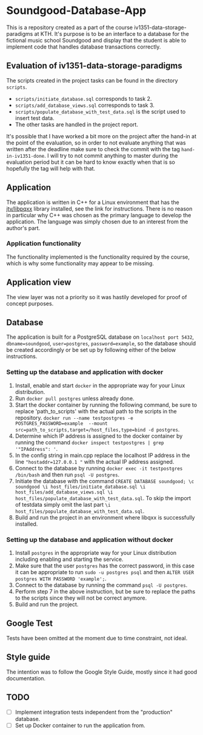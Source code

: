 # Soundgood-Database-App
This is a repository created as a part of the course iv1351-data-storage-paradigms at KTH.
It's purpose is to be an interface to a database for the fictional music school Soundgood 
and display that the student is able to implement code that handles database transactions 
correctly.

## Evaluation of iv1351-data-storage-paradigms
The scripts created in the project tasks can be found in the directory `scripts`.
- `scripts/initiate_database.sql` corresponds to  task 2.
- `scripts/add_database_views.sql` corresponds to task 3.
- `scripts/populate_database_with_test_data.sql` is the script used to insert test data.
- The other tasks are handled in the project report.

It's possible that I have worked a bit more on the project after the hand-in at the point
of the evaluation, so in order to not evaluate anything that was written after the deadline
make sure to check the commit with the tag `hand-in-iv1351-done`. I will try to not commit
anything to master during the evaluation period but it can be hard to know exactly when 
that is so hopefully the tag will help with that.

## Application
The application is written in C++ for a Linux environment that has the 
[jtv/libpqxx](https://github.com/jtv/libpqxx)
library installed, see the link for instructions. There is no reason in particular why C++
was chosen as the primary language to develop the application. The language was simply
chosen due to an interest from the author's part.

### Application functionality
The functionality implemented is the functionality required by the course, which is why some
functionality may appear to be missing.

## Application view
The view layer was not a priority so it was hastily developed for proof of concept purposes.

## Database
The application is built for a PostgreSQL database on `localhost port 5432`, `dbname=soundgood`,
`user=postgres`,
`password=example`, so the database should be created accordingly or be set up by following either
of the below instructions.

### Setting up the database and application with docker
1. Install, enable and start `docker` in the appropriate way for your Linux distribution.
2. Run `docker pull postgres` unless already done.
3. Start the docker container by running the following command, be sure to replace 'path_to_scripts'
   with the actual path to the scripts in the repository.
   `docker run --name testpostgres -e POSTGRES_PASSWORD=example 
   --mount src=path_to_scripts,target=/host_files,type=bind -d postgres`.
4. Determine which IP address is assigned to the docker container by running the command
   `docker inspect testpostgres | grep '"IPAddress": '`.
5. In the config string in main.cpp replace the localhost IP address in the line 
   `"hostaddr=127.0.0.1 "` with the actual IP address assigned.
6. Connect to the database by running `docker exec -it testpostgres /bin/bash`
   and then run `psql -U postgres`.
7. Initiate the database with the command `CREATE DATABASE soundgood;
   \c soundgood \i host_files/initiate_database.sql
   \i host_files/add_database_views.sql
   \i host_files/populate_database_with_test_data.sql`. To skip the import of testdata
   simply omit the last part `\i host_files/populate_database_with_test_data.sql`.
8. Build and run the project in an environment where libqxx is successfully installed.

### Setting up the database and application without docker
1. Install `postgres` in the appropriate way for your Linux distribution including
   enabling and starting the service.
2. Make sure that the user `postgres` has the correct password, in this case it can be
   appropriate to run `sudo -u postgres psql` and then 
   `ALTER USER postgres WITH PASSWORD 'example';`.
3. Connect to the database by running the command `psql -U postgres`.
4. Perform step 7 in the above instruction, but be sure to replace the paths to the scripts
   since they will not be correct anymore.
5. Build and run the project.

## Google Test
Tests have been omitted at the moment due to time constraint, not ideal.

## Style guide
The intention was to follow the Google Style Guide, mostly since it had good documentation.

## TODO
- [ ] Implement integration tests independent from the "production" database.
- [ ] Set up Docker container to run the application from.
